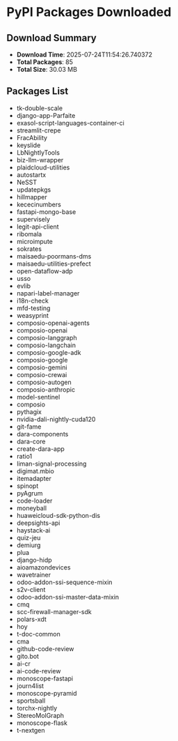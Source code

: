 # PyPI Packages Downloaded

## Download Summary
- **Download Time**: 2025-07-24T11:54:26.740372
- **Total Packages**: 85
- **Total Size**: 30.03 MB

## Packages List
- tk-double-scale
- django-app-Parfaite
- exasol-script-languages-container-ci
- streamlit-crepe
- FracAbility
- keyslide
- LbNightlyTools
- biz-llm-wrapper
- plaidcloud-utilities
- autostartx
- NeSST
- updatepkgs
- hillmapper
- kececinumbers
- fastapi-mongo-base
- supervisely
- legit-api-client
- ribomala
- microimpute
- sokrates
- maisaedu-poormans-dms
- maisaedu-utilities-prefect
- open-dataflow-adp
- usso
- evlib
- napari-label-manager
- i18n-check
- mfd-testing
- weasyprint
- composio-openai-agents
- composio-openai
- composio-langgraph
- composio-langchain
- composio-google-adk
- composio-google
- composio-gemini
- composio-crewai
- composio-autogen
- composio-anthropic
- model-sentinel
- composio
- pythagix
- nvidia-dali-nightly-cuda120
- git-fame
- dara-components
- dara-core
- create-dara-app
- ratio1
- liman-signal-processing
- digimat.mbio
- itemadapter
- spinopt
- pyAgrum
- code-loader
- moneyball
- huaweicloud-sdk-python-dis
- deepsights-api
- haystack-ai
- quiz-jeu
- demiurg
- plua
- django-hidp
- aioamazondevices
- wavetrainer
- odoo-addon-ssi-sequence-mixin
- s2v-client
- odoo-addon-ssi-master-data-mixin
- cmq
- scc-firewall-manager-sdk
- polars-xdt
- hoy
- t-doc-common
- cma
- github-code-review
- gito.bot
- ai-cr
- ai-code-review
- monoscope-fastapi
- journ4list
- monoscope-pyramid
- sportsball
- torchx-nightly
- StereoMolGraph
- monoscope-flask
- t-nextgen
